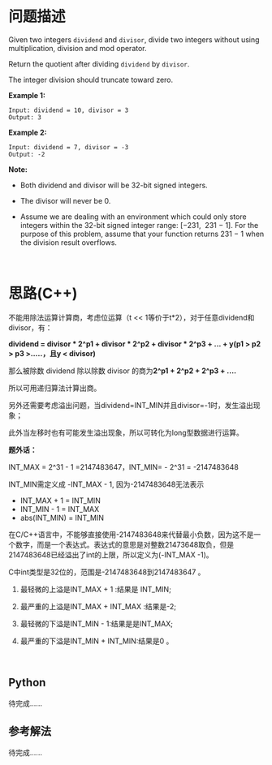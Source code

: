 # 问题描述

Given two integers `dividend` and `divisor`, divide two integers without using multiplication, division and mod operator.

Return the quotient after dividing `dividend` by `divisor`.

The integer division should truncate toward zero.

**Example 1:**

```
Input: dividend = 10, divisor = 3
Output: 3
```

**Example 2:**

```
Input: dividend = 7, divisor = -3
Output: -2
```

**Note:**

- Both dividend and divisor will be 32-bit signed integers.

- The divisor will never be 0.

- Assume we are dealing with an environment which could only store integers within the 32-bit signed integer range: [−231,  231 − 1]. For the purpose of this problem, assume that your function returns 231 − 1 when the division result overflows.

  ​

# 思路(C++)

不能用除法运算计算商，考虑位运算（t << 1等价于t*2），对于任意dividend和divisor，有：

**dividend = divisor \* 2^p1 + divisor * 2^p2 + divisor * 2^p3 + ... + y(p1 > p2 > p3 >.....，且y < divisor)**

那么被除数 dividend 除以除数 divisor 的商为**2^p1 + 2^p2 + 2^p3 + ....**

所以可用递归算法计算出商。

另外还需要考虑溢出问题，当dividend=INT_MIN并且divisor=-1时，发生溢出现象；

此外当左移时也有可能发生溢出现象，所以可转化为long型数据进行运算。

**题外话：**

INT_MAX = 2^31 - 1 =2147483647，INT_MIN= - 2^31 = -2147483648

INT_MIN需定义成 -INT_MAX - 1, 因为-2147483648无法表示

- INT_MAX + 1 = INT_MIN
- INT_MIN - 1 = INT_MAX
- abs(INT_MIN) = INT_MIN

在C/C++语言中，不能够直接使用-2147483648来代替最小负数，因为这不是一个数字，而是一个表达式。表达式的意思是对整数21473648取负，但是2147483648已经溢出了int的上限，所以定义为(-INT_MAX -1)。

C中int类型是32位的，范围是-2147483648到2147483647 。

1. 最轻微的上溢是INT_MAX + 1 :结果是 INT_MIN;

2. 最严重的上溢是INT_MAX + INT_MAX :结果是-2;

3. 最轻微的下溢是INT_MIN - 1:结果是是INT_MAX;

4. 最严重的下溢是INT_MIN + INT_MIN:结果是0 。

   ​


## Python

待完成......

## 参考解法

待完成......
